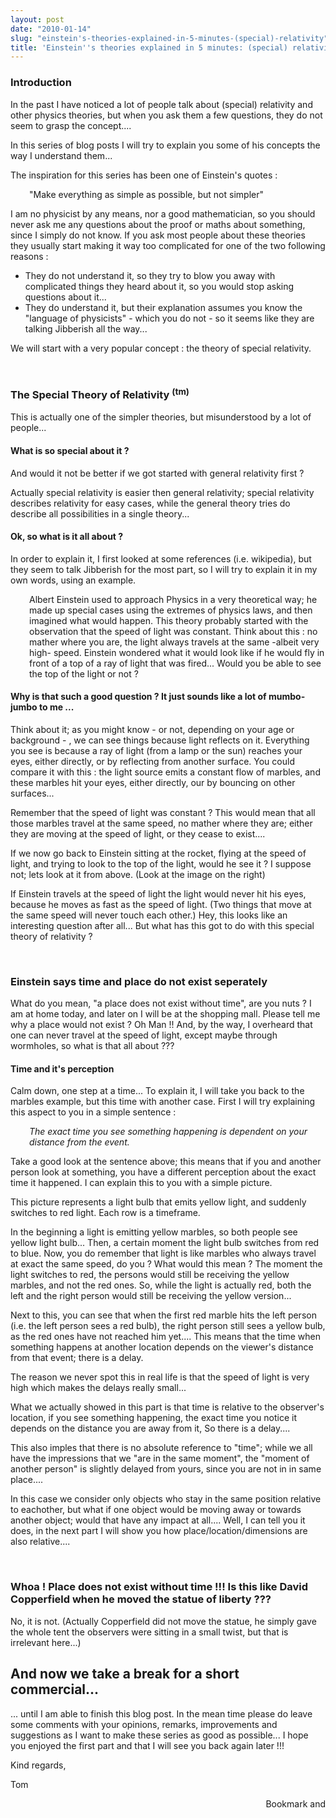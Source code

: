 ```yaml
---
layout: post
date: "2010-01-14"
slug: "einstein's-theories-explained-in-5-minutes-(special)-relativity"
title: 'Einstein''s theories explained in 5 minutes: (special) relativity'
---
```


<h3>Introduction</h3>
<p>In the past I have noticed a lot of people talk about (special) relativity and other physics theories, but when you ask them a few questions, they do not seem to grasp the concept....</p>
<p>In this series of blog posts I will try to explain you some of his concepts the way I understand them...</p>
<p>The inspiration for this series has been one of Einstein's quotes :</p>
<p style="padding-left: 30px;">"Make everything as simple as possible, but not simpler"</p>
<p>I am no physicist by any means, nor a good mathematician, so you should never ask me any questions about the proof or maths about something, since I simply do not know. If you ask most people about these theories they usually start making it way too complicated for one of the two following reasons :</p>
<ul>
<li>They do not understand it, so they try to blow you away with complicated things they heard about it, so you would stop asking questions about it...</li>
<li>They do understand it, but their explanation assumes you know the "language of physicists" - which you do not - so it seems like they are talking Jibberish all the way...</li>
</ul>
<p>We will start with a very popular concept : the theory of special relativity.</p>
<p></p>
<p>&nbsp;</p>
<h3>The Special Theory of Relativity <sup>(tm)</sup><br /></h3>
<p>This is actually one of the simpler theories, but misunderstood by a lot of people...</p>
<h4>What is so special about it ?<br /></h4>
<p>And would it not be better if we got started with general relativity first ?</p>
<p>Actually special relativity is easier then general relativity; special relativity describes relativity for easy cases, while the general theory tries do describe all possibilities in a single theory...</p>
<p><img style="float: left;" src="/images/archive/corebvba/2010%2f1%2fEinsteinSpeedOfLight.png" alt="" /></p>
<h4>Ok, so what is it all about ?</h4>
<p>In order to explain it, I first looked at some references (i.e. wikipedia), but they seem to talk Jibberish for the most part, so I will try to explain it in my own words, using an example.</p>
<p style="padding-left: 30px;">Albert Einstein used to approach Physics in a very theoretical way; he made up special cases using the extremes of physics laws, and then imagined what would happen. This theory probably started with the observation that the speed of light was constant. Think about this : no mather where you are, the light always travels at the same -albeit very high- speed. Einstein wondered what it would look like if he would fly in front of a top of a ray of light that was fired... Would you be able to see the top of the light or not ?</p>
<p><img style="float: right;" src="/images/archive/corebvba/2010%2f1%2fSpeedOfLightTop.png" alt="" /></p>
<h4>Why is that such a good question ? It just sounds like a lot of mumbo-jumbo to me ...<br /></h4>
<p>Think about it; as you might know - or not, depending on your age or background - , we can see things because light reflects on it. Everything you see is because a ray of light (from a lamp or the sun) reaches your eyes, either directly, or by reflecting from another surface. You could compare it with this : the light source emits a constant flow of marbles, and these marbles hit your eyes, either directly, our by bouncing on other surfaces...</p>
<p>Remember that the speed of light was constant ? This would mean that all those marbles travel at the same speed, no mather where they are; either they are moving at the speed of light, or they cease to exist....</p>
<p>If we now go back to Einstein sitting at the rocket, flying at the speed of light, and trying to look to the top of the light, would he see it ? I suppose not; lets look at it from above. (Look at the image on the right)</p>
<p>If Einstein travels at the speed of light the light would never hit his eyes, because he moves as fast as the speed of light. (Two things that move at the same speed will never touch each other.) Hey, this looks like an interesting question after all... But what has this got to do with this special theory of relativity ?</p>
<p>&nbsp;</p>
<h3>Einstein says time and place do not exist seperately<br /></h3>
<p>What do you mean, "a place does not exist without time", are you nuts ? I am at home today, and later on I will be at the shopping mall. Please tell me why a place would not exist ? Oh Man !! And, by the way, I overheard that one can never travel at the speed of light, except maybe through wormholes, so what is that all about ???</p>
<h4>Time and it's perception<br /></h4>
<p>Calm down, one step at a time... To explain it, I will take you back to the marbles example, but this time with another case. First I will try explaining this aspect to you in a simple sentence :</p>
<p style="padding-left: 30px;"><em>The exact time you see something happening is dependent on your distance from the event.</em></p>
<p>Take a good look at the sentence above; this means that if you and another person look at something, you have a different perception about the exact time it happened. I can explain this to you with a simple picture.</p>
<p><img style="float: left;" src="/images/archive/corebvba/2010%2f1%2fRelativeSpeed.png" alt="" /></p>
<p>This picture represents a light bulb that emits yellow light, and suddenly switches to red light. Each row is a timeframe.</p>
<p>In the beginning a light is emitting yellow marbles, so both people see yellow light bulb... Then, a certain moment the light bulb switches from red to blue. Now, you do remember that light is like marbles who always travel at exact the same speed, do you ? What would this mean ? The moment the light switches to red, the persons would still be receiving the yellow marbles, and not the red ones. So, while the light is actually red, both the left and the right person would still be receiving the yellow version...</p>
<p>Next to this, you can see that when the first red marble hits the left person (i.e. the left person sees a red bulb), the right person still sees a yellow bulb, as the red ones have not reached him yet.... This means that the time when something happens at another location depends on the viewer's distance from that event; there is a delay.</p>
<p>The reason we never spot this in real life is that the speed of light is very high which makes the delays really small...</p>
<p>What we actually showed in this part is that time is relative to the observer's location, if you see something happening, the exact time you notice it depends on the distance you are away from it, So there is a delay....</p>
<p>This also imples that there is no absolute reference to "time"; while we all have the impressions that we "are in the same moment", the "moment of another person" is slightly delayed from yours, since you are not in in same place....</p>
<p>In this case we consider only objects who stay in the same position relative to eachother, but what if one object would be moving away or towards another object; would that have any impact at all.... Well, I can tell you it does, in the next part I will show you how place/location/dimensions are also relative....</p>
<p>&nbsp;</p>
<h3>Whoa ! Place does not exist without time !!! Is this like David Copperfield when he moved the statue of liberty ???</h3>
<p>No, it is not. (Actually Copperfield did not move the statue, he simply gave the whole tent the observers were sitting in a small twist, but that is irrelevant here...)</p>
<h2>And now we take a break for a short commercial...</h2>
<p>... until I am able to finish this blog post. In the mean time please do leave some comments with your opinions, remarks, improvements and suggestions as I want to make these series as good as possible... I hope you enjoyed the first part and that I will see you back again later !!!</p>
<p>Kind regards,</p>
<p>Tom</p><div style="text-align:right"><a class="addthis_button" href="https://www.addthis.com/bookmark.php?v=250&amp;pub=xa-4aec37702e3161d4"><img src="https://s7.addthis.com/static/btn/v2/lg-share-en.gif" width="125" height="16" alt="Bookmark and Share" style="border:0"/></a><script type="text/javascript" src="https://s7.addthis.com/js/250/addthis_widget.js#pub=xa-4aec37702e3161d4"></script></div>
